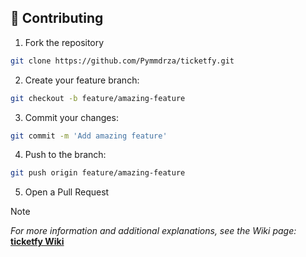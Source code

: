 
## 🤝 Contributing

1. Fork the repository

```bash
git clone https://github.com/Pymmdrza/ticketfy.git
```
2. Create your feature branch:
```bash
git checkout -b feature/amazing-feature
```
3. Commit your changes:
```bash
git commit -m 'Add amazing feature'
```
4. Push to the branch:
```bash
git push origin feature/amazing-feature
```
5. Open a Pull Request

> [!NOTE]
> _For more information and additional explanations, see the Wiki page:_ [**ticketfy Wiki**](https://github.com/Pymmdrza/ticketfy/wiki 'ticketfy wiki')
